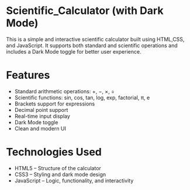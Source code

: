 # Scientific_Calculator (with Dark Mode)
This is a simple and interactive scientific calculator built using HTML,CSS, and JavaScript. It supports both standard and scientific operations and includes a Dark Mode toggle for better user experience.

# Features
- Standard arithmetic operations: +, −, ×, ÷
- Scientific functions: sin, cos, tan, log, exp, factorial, π, e
- Brackets support for expressions
- Decimal point support
- Real-time input display
- Dark Mode toggle
- Clean and modern UI

# Technologies Used
- HTML5 – Structure of the calculator
- CSS3 – Styling and dark mode design
- JavaScript – Logic, functionality, and interactivity
